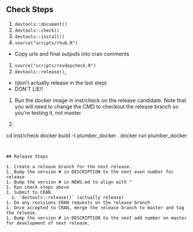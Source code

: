 
## Check Steps

1. `devtools::document()`
1. `devtools::check()`
1. `devtools::install()`
1. `source("scripts/rhub.R")`
  * Copy urls and final outputs into cran comments
1. `source("scripts/revdepcheck.R")`
1. `devtools::release()`,
  * (don't actually release in the last step)
  * DON'T LIE!!
1. Run the docker image in inst/check on the release candidate. Note that you will need to change the CMD to checkout the release branch so you're testing it, not master.
  1. ```{bash}
cd inst/check
docker build -t plumber_docker .
docker run plumber_docker
```


## Release Steps

1. Create a release branch for the next release.
1. Bump the version # in DESCRIPTION to the next even number for release
1. Bump the version # in NEWS.md to align with ^
1. Run check steps above
1. Submit to CRAN.
  1. `devtools::release()` (actually release)
1. Do any revisions CRAN requests on the release branch
1. Once accepted to CRAN, merge the release branch to master and tag the release.
1. Bump the version # in DESCRIPTION to the next odd number on master for development of next release.
